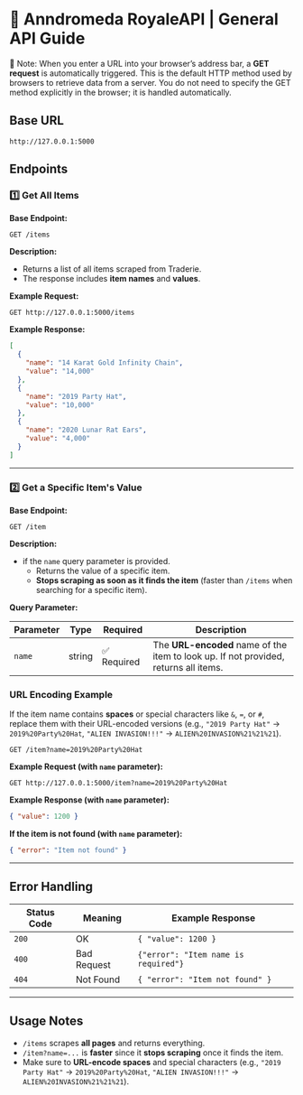 # 🚀 Anndromeda RoyaleAPI | General API Guide   

📌 Note: When you enter a URL into your browser’s address bar, a **GET request** is automatically triggered. This is the default HTTP method used by browsers to retrieve data from a server. You do not need to specify the GET method explicitly in the browser; it is handled automatically.

## **Base URL**  
```
http://127.0.0.1:5000
```

## **Endpoints**  

### **1️⃣ Get All Items**  
**Base Endpoint:**  
```
GET /items
```
**Description:**  
- Returns a list of all items scraped from Traderie.
- The response includes **item names** and **values**.

**Example Request:**  
```
GET http://127.0.0.1:5000/items
```

**Example Response:**  
```json
[
  {
    "name": "14 Karat Gold Infinity Chain",
    "value": "14,000"
  },
  {
    "name": "2019 Party Hat",
    "value": "10,000"
  },
  {
    "name": "2020 Lunar Rat Ears",
    "value": "4,000"
  }
]
```

---

### **2️⃣ Get a Specific Item's Value**  
**Base Endpoint:**  
```
GET /item
```
**Description:**  
- if the `name` query parameter is provided.
  - Returns the value of a specific item.
  - **Stops scraping as soon as it finds the item** (faster than `/items` when searching for a specific item).

**Query Parameter:**  

| Parameter | Type   | Required | Description                        |
|-----------|--------|----------|------------------------------------|
| `name`    | string | ✅ Required   | The **URL-encoded** name of the item to look up. If not provided, returns all items. |

### **URL Encoding Example**
If the item name contains **spaces** or special characters like `&`, `=`, or `#`, replace them with their URL-encoded versions (e.g., `"2019 Party Hat"` → `2019%20Party%20Hat`, `"ALIEN INVASION!!!"` → `ALIEN%20INVASION%21%21%21`).
```
GET /item?name=2019%20Party%20Hat
```

**Example Request (with `name` parameter):**  
```
GET http://127.0.0.1:5000/item?name=2019%20Party%20Hat
```

**Example Response (with `name` parameter):**  
```json
{ "value": 1200 }
```

**If the item is not found (with `name` parameter):**  
```json
{ "error": "Item not found" }
```

---

## **Error Handling**  
| Status Code | Meaning                        | Example Response                     |
|-------------|--------------------------------|--------------------------------------|
| `200`       | OK                | `{ "value": 1200 }` |
| `400`       | Bad Request                | `{"error": "Item name is required"}` |
| `404`       | Not Found                | `{ "error": "Item not found" }` |

---

## **Usage Notes**  
- `/items` scrapes **all pages** and returns everything.  
- `/item?name=...` is **faster** since it **stops scraping** once it finds the item.
- Make sure to **URL-encode spaces** and special characters (e.g., `"2019 Party Hat"` → `2019%20Party%20Hat`, `"ALIEN INVASION!!!"` → `ALIEN%20INVASION%21%21%21`).  
